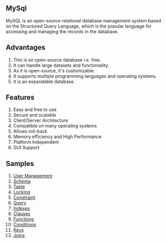 ## MySql
MySQL is an open-source relational database management system based on the Structured Query Language, which is the popular language for accessing and managing the records in the database.

## Advantages
1. This is an open-source database i.e. free.
2. It can handle large datasets and functionality.
3. As it is open-source, it's customizable.
4. It supports multiple programming languages and operating systems.
5. It is an expandable database.

## Features
1. Easy and free to use
2. Secure and scalable
3. Client/Server Architecture
4. Compatible on many operating systems
5. Allows roll-back
6. Memory efficiency and High Performance
7. Platform Independent
8. GUI Support

## Samples
1.  <a href="user-management/user.md">User Management</a>
2.  <a href="schema/schema.md">Schema</a>
3.  <a href="table/table.md">Table</a>
4.  <a href="locking/lock.md">Locking</a>
5.  <a href="constraint/constraint.md">Constraint</a>
6.  <a href="query/queries.md">Query</a>
7.  <a href="index/indexes.md">Indexes</a>
8.  <a href="clause/clauses.md">Clauses</a>
9.  <a href="function/functions.md">Functions</a>
10. <a href="condition/conditions.md">Conditions</a>
11. <a href="key/keys.md">Keys</a>
12. <a href="join/joins.md">Joins</a>
